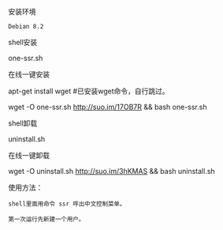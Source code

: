 
安装环境

    Debian 8.2 


shell安装

one-ssr.sh

在线一键安装

 apt-get install wget 			#已安装wget命令，自行跳过。
 
 wget -O one-ssr.sh http://suo.im/17OB7R && bash one-ssr.sh
 
shell卸载

uninstall.sh

在线一键卸载

wget -O uninstall.sh http://suo.im/3hKMAS && bash uninstall.sh


使用方法：
    
	shell里面用命令 ssr 呼出中文控制菜单。
	
	第一次运行先新建一个用户。
	
	
